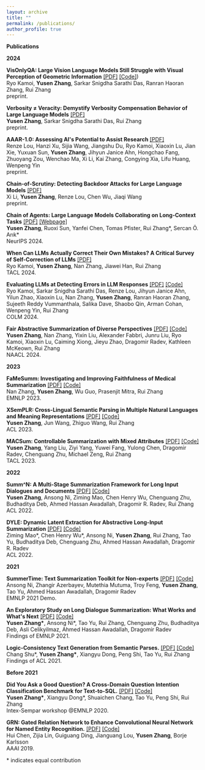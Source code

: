 ```yaml
---
layout: archive
title: ""
permalink: /publications/
author_profile: true
---
```


**Publications**

**2024**

**VisOnlyQA: Large Vision Language Models Still Struggle with Visual Perception of Geometric Information** [\[PDF\]](https://arxiv.org/abs/2412.00947) [\[Code\]](https://github.com/psunlpgroup/VisOnlyQA))\
Ryo Kamoi, **Yusen Zhang**, Sarkar Snigdha Sarathi Das, Ranran Haoran Zhang, Rui Zhang \
preprint.

**Verbosity ≠ Veracity: Demystify Verbosity Compensation Behavior of Large Language Models** [\[PDF\]](https://arxiv.org/abs/2411.07858v1) \
**Yusen Zhang**, Sarkar Snigdha Sarathi Das, Rui Zhang \
preprint.

**AAAR-1.0: Assessing AI's Potential to Assist Research** [\[PDF\]](https://arxiv.org/pdf/2410.22394) \
Renze Lou, Hanzi Xu, Sijia Wang, Jiangshu Du, Ryo Kamoi, Xiaoxin Lu, Jian Xie, Yuxuan Sun, **Yusen Zhang**, Jihyun Janice Ahn, Hongchao Fang, Zhuoyang Zou, Wenchao Ma, Xi Li, Kai Zhang, Congying Xia, Lifu Huang, Wenpeng Yin \
preprint.

**Chain-of-Scrutiny: Detecting Backdoor Attacks for Large Language Models** [\[PDF\]](https://arxiv.org/pdf/2406.05948) \
Xi Li, **Yusen Zhang**, Renze Lou, Chen Wu, Jiaqi Wang \
preprint.

**Chain of Agents: Large Language Models Collaborating on Long-Context Tasks** [\[PDF\]](https://arxiv.org/pdf/2406.02818) [\[Webpage\]](https://yuszh.com/chain-of-agents/)\
**Yusen Zhang**, Ruoxi Sun, Yanfei Chen, Tomas Pfister, Rui Zhang\*, Sercan Ö. Arık* \
NeurIPS 2024.

**When Can LLMs Actually Correct Their Own Mistakes? A Critical Survey of Self-Correction of LLMs** [\[PDF\]](https://arxiv.org/pdf/2406.01297) \
Ryo Kamoi, **Yusen Zhang**, Nan Zhang, Jiawei Han, Rui Zhang \
TACL 2024.

**Evaluating LLMs at Detecting Errors in LLM Responses** [\[PDF\]](https://arxiv.org/pdf/2404.03602) [\[Code\]](https://github.com/psunlpgroup/ReaLMistake) \
Ryo Kamoi, Sarkar Snigdha Sarathi Das, Renze Lou, Jihyun Janice Ahn, Yilun Zhao, Xiaoxin Lu, Nan Zhang, **Yusen Zhang**, Ranran Haoran Zhang, Sujeeth Reddy Vummanthala, Salika Dave, Shaobo Qin, Arman Cohan, Wenpeng Yin, Rui Zhang \
COLM 2024.

**Fair Abstractive Summarization of Diverse Perspectives** [\[PDF\]](https://arxiv.org/pdf/2311.07884.pdf) [\[Code\]](https://github.com/psunlpgroup/FairSumm) \
**Yusen Zhang**, Nan Zhang, Yixin Liu, Alexander Fabbri, Junru Liu, Ryo Kamoi, Xiaoxin Lu, Caiming Xiong, Jieyu Zhao, Dragomir Radev, Kathleen McKeown, Rui Zhang \
NAACL 2024.


**2023**

**FaMeSumm: Investigating and Improving Faithfulness of Medical Summarization** [\[PDF\]](https://arxiv.org/pdf/2311.02271.pdf) [\[Code\]](https://github.com/psunlpgroup/FaMeSumm) \
Nan Zhang, **Yusen Zhang**, Wu Guo, Prasenjit Mitra, Rui Zhang \
EMNLP 2023.

**XSemPLR: Cross-Lingual Semantic Parsing in Multiple Natural Languages and Meaning Representations** [\[PDF\]](https://arxiv.org/pdf/2306.04085.pdf) [\[Code\]](https://github.com/psunlpgroup/XSemPLR) \
**Yusen Zhang**, Jun Wang, Zhiguo Wang, Rui Zhang\
ACL 2023.

**MACSum: Controllable Summarization with Mixed Attributes** [\[PDF\]](https://arxiv.org/pdf/2211.05041.pdf) [\[Code\]](https://github.com/psunlpgroup/MACSum)\
**Yusen Zhang**, Yang Liu, Ziyi Yang, Yuwei Fang, Yulong Chen, Dragomir Radev, Chenguang Zhu, Michael Zeng, Rui Zhang\
TACL 2023.


**2022**

**Summ^N: A Multi-Stage Summarization Framework for Long Input Dialogues and Documents** [\[PDF\]](https://arxiv.org/pdf/2110.10150.pdf) [\[Code\]](https://github.com/psunlpgroup/Summ-N)\
**Yusen Zhang**, Ansong Ni, Ziming Mao, Chen Henry Wu, Chenguang Zhu, Budhaditya Deb, Ahmed Hassan Awadallah, Dragomir R. Radev, Rui Zhang\
ACL 2022.

**DYLE: Dynamic Latent Extraction for Abstractive Long-Input Summarization** [\[PDF\]](https://arxiv.org/pdf/2110.08168.pdf) [\[Code\]](https://github.com/Yale-LILY/DYLE)\
Ziming Mao\*, Chen Henry Wu\*, Ansong Ni, **Yusen Zhang**, Rui Zhang, Tao Yu, Budhaditya Deb, Chenguang Zhu, Ahmed Hassan Awadallah, Dragomir R. Radev\
ACL 2022.


**2021**

**SummerTime: Text Summarization Toolkit for Non-experts**  [\[PDF\]](https://arxiv.org/pdf/2108.12738.pdf) [\[Code\]](https://github.com/Yale-LILY/SummerTime)\
Ansong Ni, Zhangir Azerbayev, Mutethia Mutuma, Troy Feng, **Yusen Zhang**, Tao Yu, Ahmed Hassan Awadallah, Dragomir Radev\
EMNLP 2021 Demo.

**An Exploratory Study on Long Dialogue Summarization: What Works and What's Next** [\[PDF\]](https://arxiv.org/pdf/2109.04609.pdf) [\[Code\]](https://github.com/chatc/LongDialSumm)\
**Yusen Zhang\***, Ansong Ni\*, Tao Yu, Rui Zhang, Chenguang Zhu, Budhaditya Deb, Asli Celikyilmaz, Ahmed Hassan Awadallah, Dragomir Radev\
Findings of EMNLP 2021.

**Logic-Consistency Text Generation from Semantic Parses.** [\[PDF\]](https://arxiv.org/pdf/2108.00577.pdf) [\[Code\]](https://github.com/Ciaranshu/relogic)\
Chang Shu\*, **Yusen Zhang\***, Xiangyu Dong, Peng Shi, Tao Yu, Rui Zhang\
Findings of ACL 2021.

**Before 2021**

**Did You Ask a Good Question? A Cross-Domain Question Intention Classification Benchmark for Text-to-SQL.** [\[PDF\]](https://arxiv.org/pdf/2010.12634.pdf) [\[Code\]](https://github.com/chatc/TriageSQL)\
**Yusen Zhang\***, Xiangyu Dong\*, Shuaichen Chang, Tao Yu, Peng Shi, Rui Zhang\
Intex-Sempar workshop @EMNLP 2020.

**GRN: Gated Relation Network to Enhance Convolutional Neural Network for Named Entity Recognition.** [\[PDF\]](https://arxiv.org/pdf/1907.05611.pdf) [\[Code\]](https://github.com/microsoft/vert-papers/tree/master/papers/GRN-NER)\
Hui Chen, Zijia Lin, Guiguang Ding, Jianguang Lou, **Yusen Zhang**, Borje Karlsson\
AAAI 2019.

\* indicates equal contribution
